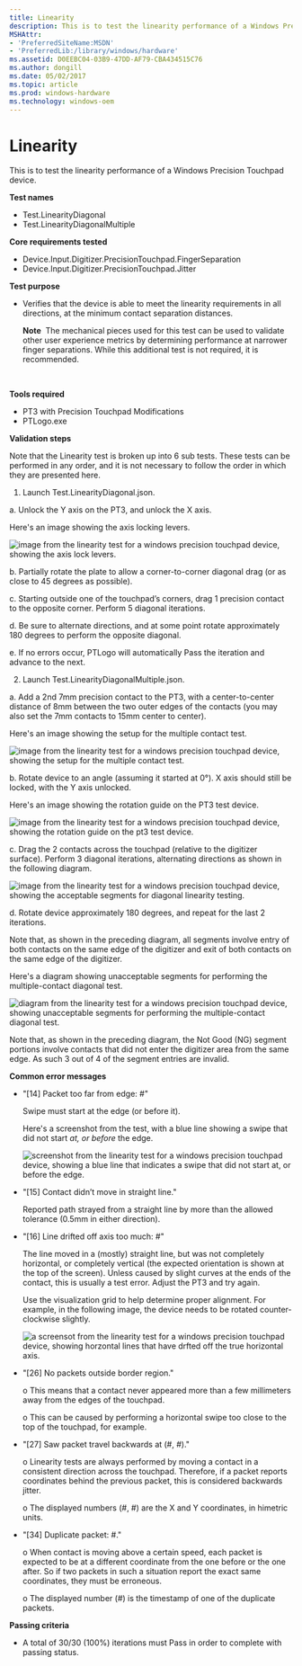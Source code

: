 ```yaml
---
title: Linearity
description: This is to test the linearity performance of a Windows Precision Touchpad device.
MSHAttr:
- 'PreferredSiteName:MSDN'
- 'PreferredLib:/library/windows/hardware'
ms.assetid: D0EEBC04-03B9-47DD-AF79-CBA434515C76
ms.author: dongill
ms.date: 05/02/2017
ms.topic: article
ms.prod: windows-hardware
ms.technology: windows-oem
---
```


# Linearity


This is to test the linearity performance of a Windows Precision Touchpad device.

**Test names**

-   Test.LinearityDiagonal
-   Test.LinearityDiagonalMultiple

**Core requirements tested**

-   Device.Input.Digitizer.PrecisionTouchpad.FingerSeparation
-   Device.Input.Digitizer.PrecisionTouchpad.Jitter

**Test purpose**

-   Verifies that the device is able to meet the linearity requirements in all directions, at the minimum contact separation distances.

    **Note**  The mechanical pieces used for this test can be used to validate other user experience metrics by determining performance at narrower finger separations. While this additional test is not required, it is recommended.

     

**Tools required**

-   PT3 with Precision Touchpad Modifications
-   PTLogo.exe

**Validation steps**

Note that the Linearity test is broken up into 6 sub tests. These tests can be performed in any order, and it is not necessary to follow the order in which they are presented here.

1. Launch Test.LinearityDiagonal.json.

a. Unlock the Y axis on the PT3, and unlock the X axis.

Here's an image showing the axis locking levers.

![image from the linearity test for a windows precision touchpad device, showing the axis lock levers.](../images/precision-test-axislock.png)

b. Partially rotate the plate to allow a corner-to-corner diagonal drag (or as close to 45 degrees as possible).

c. Starting outside one of the touchpad’s corners, drag 1 precision contact to the opposite corner. Perform 5 diagonal iterations.

d. Be sure to alternate directions, and at some point rotate approximately 180 degrees to perform the opposite diagonal.

e. If no errors occur, PTLogo will automatically Pass the iteration and advance to the next.

2. Launch Test.LinearityDiagonalMultiple.json.

a. Add a 2nd 7mm precision contact to the PT3, with a center-to-center distance of 8mm between the two outer edges of the contacts (you may also set the 7mm contacts to 15mm center to center).

Here's an image showing the setup for the multiple contact test.

![image from the linearity test for a windows precision touchpad device, showing the setup for the multiple contact test.](../images/precision-test-linmultiple.png)

b. Rotate device to an angle (assuming it started at 0°). X axis should still be locked, with the Y axis unlocked.

Here's an image showing the rotation guide on the PT3 test device.

![image from the linearity test for a windows precision touchpad device, showing the rotation guide on the pt3 test device.](../images/precision-test-pt3rotguide.png)

c. Drag the 2 contacts across the touchpad (relative to the digitizer surface). Perform 3 diagonal iterations, alternating directions as shown in the following diagram.

![image from the linearity test for a windows precision touchpad device, showing the acceptable segments for diagonal linearity testing.](../images/precision-test-diaglinyes.png)

d. Rotate device approximately 180 degrees, and repeat for the last 2 iterations.

Note that, as shown in the preceding diagram, all segments involve entry of both contacts on the same edge of the digitizer and exit of both contacts on the same edge of the digitizer.

Here's a diagram showing unacceptable segments for performing the multiple-contact diagonal test.

![diagram from the linearity test for a windows precision touchpad device, showing unacceptable segments for performing the multiple-contact diagonal test.](../images/precision-test-diaglinno.png)

Note that, as shown in the preceding diagram, the Not Good (NG) segment portions involve contacts that did not enter the digitizer area from the same edge. As such 3 out of 4 of the segment entries are invalid.

**Common error messages**

-   "\[14\] Packet too far from edge: \#"

    Swipe must start at the edge (or before it).

    Here's a screenshot from the test, with a blue line showing a swipe that did not start *at, or before* the edge.

    ![screenshot from the linearity test for a windows precision touchpad device, showing a blue line that indicates a swipe that did not start at, or before the edge.](../images/precision-test-packetfar.png)

-   "\[15\] Contact didn’t move in straight line."

    Reported path strayed from a straight line by more than the allowed tolerance (0.5mm in either direction).

-   "\[16\] Line drifted off axis too much: \#"

    The line moved in a (mostly) straight line, but was not completely horizontal, or completely vertical (the expected orientation is shown at the top of the screen). Unless caused by slight curves at the ends of the contact, this is usually a test error. Adjust the PT3 and try again.

    Use the visualization grid to help determine proper alignment. For example, in the following image, the device needs to be rotated counter-clockwise slightly.

    ![a screensot from the linearity test for a windows precision touchpad device, showing horzontal lines that have drfted off the true horizontal axis.](../images/precision-test-offaxis.png)

-   "\[26\] No packets outside border region."

    o This means that a contact never appeared more than a few millimeters away from the edges of the touchpad.

    o This can be caused by performing a horizontal swipe too close to the top of the touchpad, for example.

-   "\[27\] Saw packet travel backwards at (\#, \#)."

    o Linearity tests are always performed by moving a contact in a consistent direction across the touchpad. Therefore, if a packet reports coordinates behind the previous packet, this is considered backwards jitter.

    o The displayed numbers (\#, \#) are the X and Y coordinates, in himetric units.

-   "\[34\] Duplicate packet: \#."

    o When contact is moving above a certain speed, each packet is expected to be at a different coordinate from the one before or the one after. So if two packets in such a situation report the exact same coordinates, they must be erroneous.

    o The displayed number (\#) is the timestamp of one of the duplicate packets.

**Passing criteria**

-   A total of 30/30 (100%) iterations must Pass in order to complete with passing status.

 

 






